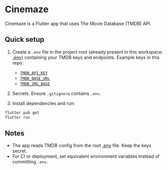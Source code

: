 # Cinemaze

Cinemaze is a Flutter app that uses The Movie Database (TMDB) API.

## Quick setup

1. Create a `.env` file in the project root (already present in this workspace: [.env](.env)) containing your TMDB keys and endpoints. Example keys in this repo:
   - [`TMDB_API_KEY`](.env)
   - [`TMDB_BASE_URL`](.env)
   - [`TMDB_IMG_BASE`](.env)

2.  Secrets. Ensure `.gitignore` contains `.env`.

3. Install dependencies and run:
```sh
flutter pub get
flutter run
```

## Notes

- The app reads TMDB config from the root [.env](.env) file. Keep the keys secret.
- For CI or deployment, set equivalent environment variables instead of committing `.env`.

